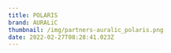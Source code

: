 ```yaml
---
title: POLARIS
brand: AURALiC
thumbnail: /img/partners-auralic_polaris.png
date: 2022-02-27T08:28:41.023Z
---
```

